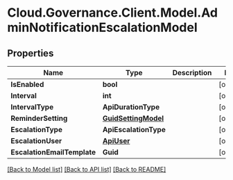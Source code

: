# Cloud.Governance.Client.Model.AdminNotificationEscalationModel
## Properties

Name | Type | Description | Notes
------------ | ------------- | ------------- | -------------
**IsEnabled** | **bool** |  | [optional] 
**Interval** | **int** |  | [optional] 
**IntervalType** | **ApiDurationType** |  | [optional] 
**ReminderSetting** | [**GuidSettingModel**](GuidSettingModel.md) |  | [optional] 
**EscalationType** | **ApiEscalationType** |  | [optional] 
**EscalationUser** | [**ApiUser**](ApiUser.md) |  | [optional] 
**EscalationEmailTemplate** | **Guid** |  | [optional] 

[[Back to Model list]](../README.md#documentation-for-models) [[Back to API list]](../README.md#documentation-for-api-endpoints) [[Back to README]](../README.md)

